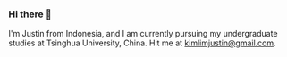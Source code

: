 ### Hi there 👋


I'm Justin from Indonesia, and I am currently pursuing my undergraduate studies at Tsinghua University, China. Hit me at kimlimjustin@gmail.com.
